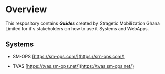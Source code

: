 # Overview
This respository contains ***Guides*** created by Stragetic Mobilization Ghana Limited for it's stakeholders on how to use it Systems and WebApps.
&nbsp;
## Systems

- SM-OPS [https://sm-ops.com/](https://sm-ops.com/) 

- TVAS [https://tvas.sm-ops.net/](https://tvas.sm-ops.net/)

